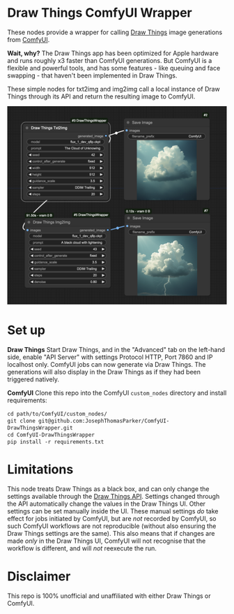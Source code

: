 # Draw Things ComfyUI Wrapper

These nodes provide a wrapper for calling [Draw Things](https://drawthings.ai/) image generations from [ComfyUI](https://github.com/comfyanonymous/ComfyUI).

**Wait, why?** The Draw Things app has been optimized for Apple hardware and runs roughly x3 faster than ComfyUI generations. But ComfyUI is a flexible and powerful tools, and has some features - like queuing and face swapping - that haven't been implemented in Draw Things.

These simple nodes for txt2img and img2img call a local instance of Draw Things through its API and return the resulting image to ComfyUI.

![](basic_example.png)

# Set up

**Draw Things** Start Draw Things, and in the "Advanced" tab on the left-hand side, enable "API Server" with settings Protocol HTTP, Port 7860 and IP localhost only. ComfyUI jobs can now generate via Draw Things. The generations will also display in the Draw Things as if they had been triggered natively.

**ComfyUI** Clone this repo into the ComfyUI `custom_nodes` directory and install requirements:

```
cd path/to/ComfyUI/custom_nodes/
git clone git@github.com:JosephThomasParker/ComfyUI-DrawThingsWrapper.git
cd ComfyUI-DrawThingsWrapper
pip install -r requirements.txt
```

# Limitations

This node treats Draw Things as a black box, and can only change the settings available through the [Draw Things API](https://docs.drawthings.ai/documentation/documentation/8.scripts). Settings changed through the API automatically change the values in the Draw Things UI. Other settings can be set manually inside the UI. These manual settings _do_ take effect for jobs initiated by ComfyUI, but are _not_ recorded by ComfyUI, so such ComfyUI workflows are not reproducible (without also ensuring the Draw Things settings are the same). This also means that if changes are made _only_ in the Draw Things UI, ComfyUI will not recognise that the workflow is different, and will _not_ reexecute the run.

# Disclaimer

This repo is 100% unofficial and unaffiliated with either Draw Things or ComfyUI. 




